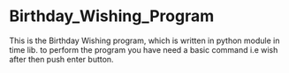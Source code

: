 # Birthday_Wishing_Program
This is the Birthday Wishing program, which is written in python module in time lib. to perform the program you have need a basic command i.e  wish after then push enter button.
